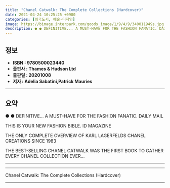 ```yaml
---
title: "Chanel Catwalk: The Complete Collections (Hardcover)"
date: 2021-04-24 10:25:25 +0900
categories: [외국도서, 예술-디자인]
image: https://bimage.interpark.com/goods_image/1/9/4/9/340011949s.jpg
description: ● ● DEFINITIVE... A MUST-HAVE FOR THE FASHION FANATIC. DAILY MAIL THIS IS YOUR NEW FASHION BIBLE. ID MAGAZINE THE ONLY COMPLETE OVERVIEW OF KARL LAGERFELDS
---
```


## **정보**

- **ISBN : 9780500023440**
- **출판사 : Thames & Hudson Ltd**
- **출판일 : 20201008**
- **저자 : Adelia Sabatini,Patrick Mauries**

------



## **요약**

●  ●  DEFINITIVE... A MUST-HAVE FOR THE FASHION FANATIC. DAILY MAIL

THIS IS YOUR NEW FASHION BIBLE. ID MAGAZINE

THE ONLY COMPLETE OVERVIEW OF KARL LAGERFELDS CHANEL CREATIONS SINCE 1983

THE BEST-SELLING CHANEL CATWALK WAS THE FIRST BOOK TO GATHER EVERY CHANEL COLLECTION EVER... 

------



------


Chanel Catwalk: The Complete Collections (Hardcover) 

------



